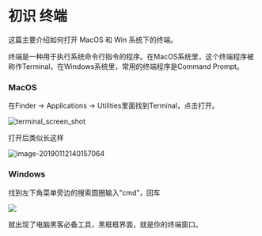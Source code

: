 # 初识 终端

这篇主要介绍如何打开 MacOS 和 Win 系统下的终端。

终端是一种用于执行系统命令行指令的程序。在MacOS系统里，这个终端程序被称作Terminal，在Windows系统里，常用的终端程序是Command Prompt。



### MacOS

在Finder -> Applications -> Utilities里面找到Terminal，点击打开。

![terminal_screen_shot](https://raw.githubusercontent.com/ohdroid/Girls-In-AI/973d3c380a3eaa0b2402af18dcb790359dc1f575/others/pics/ml_day2_mac_os/terminal_screen_shot.png)

打开后类似长这样

![image-20190112140157064](https://github.com/ohdroid/Girls-In-AI/blob/master/others/pics/ml_day2_mac_os/screen_shot_for_terminal.png?raw=true)



### Windows

找到左下角菜单旁边的搜索圆圈输入“cmd”，回车

![](https://github.com/YZHANG1270/Girls-In-AI/blob/master/others/pics/ml_diary/import/001.jpg?raw=true)

就出现了电脑黑客必备工具，黑框框界面，就是你的终端窗口。

